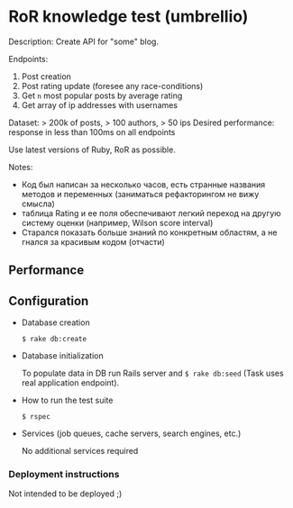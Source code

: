 # RoR knowledge test (umbrellio)
Description:
Create API for "some" blog.

Endpoints:
1. Post creation
2. Post rating update (foresee any race-conditions)
3. Get `n` most popular posts by average rating
4. Get array of ip addresses with usernames

Dataset: > 200k of posts, > 100 authors, > 50 ips
Desired performance: response in less than 100ms on all endpoints

Use latest versions of Ruby, RoR as possible.

Notes:
- Код был написан за несколько часов, есть странные названия методов и переменных (заниматься рефакторингом не вижу смысла)
- таблица Rating и ее поля обеспечивают легкий переход на другую систему оценки (например, Wilson score interval)
- Старался показать больше знаний по конкретным областям, а не гнался за красивым кодом (отчасти)

## Performance

## Configuration
* Database creation

  `$ rake db:create`

* Database initialization

  To populate data in DB run Rails server and `$ rake db:seed` (Task uses real application endpoint).

* How to run the test suite

  `$ rspec`

* Services (job queues, cache servers, search engines, etc.)

  No additional services required

### Deployment instructions
Not intended to be deployed  ;)
